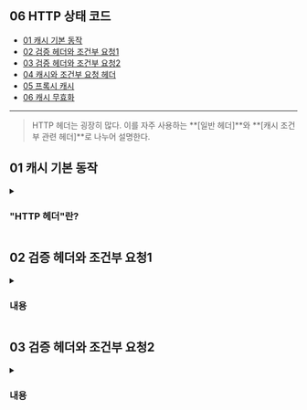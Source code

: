 ## 06 HTTP 상태 코드 ##
- [01 캐시 기본 동작](#1)
- [02 검증 헤더와 조건부 요청1](#2)
- [03 검증 헤더와 조건부 요청2](#3)
- [04 캐시와 조건부 요청 헤더](#4)
- [05 프록시 캐시](#5)
- [06 캐시 무효화](#6)

---

> HTTP 헤더는 굉장히 많다. 이를 자주 사용하는 **[일반 헤더]**와 **[캐시 조건부 관련 헤더]**로 나누어 설명한다.

<a name="1"></a>
## 01 캐시 기본 동작 ##

<details>
  <summary>
    <h3> "HTTP 헤더"란? </h3>
  </summary>

![스크린샷 2022-06-01 오후 2 25 35](https://user-images.githubusercontent.com/96563289/171333864-81847165-21a7-420e-bdf9-22872f503a16.png)

- HTTP 헤더 필드 형태
  - ```header-field = field-name : value```
- HTTP 용도
  - **HTTP 전송에 필요한 모든 부가 정보**
    - 예) 메시지 바디의 내용, 메시지 바디의 크기, 압축, 인증, 요청 클라이언트, 서버 정보, 캐시 관리 정보...
  - 표준 헤더가 너무 많다.
  - 필요시 임의의 헤더 추가 가능
</details>


<a name="2"></a>
## 02 검증 헤더와 조건부 요청1 ##

<details>
  <summary>
    <h3> 내용 </h3>
  </summary>


</details>

<a name="3"></a>
## 03 검증 헤더와 조건부 요청2 ##

<details>
  <summary>
    <h3> 내용 </h3>
  </summary>

<a name="4"></a>
## 04 캐시와 조건부 요청 헤더 ##

<details>
  <summary>
    <h3> 내용 </h3>
  </summary>

<a name="5"></a>
## 05 프록시 캐시 ##

<details>
  <summary>
    <h3> 내용 </h3>
  </summary>


<a name="6"></a>
## 06 캐시 무효화 ##

<details>
  <summary>
    <h3> 내용 </h3>
  </summary>

---
### 관련 내용 참조 ###
- 이미지 참조 : https://www.jaeme.dev/web-http6/
- 

### 학습 메모 ###
- 